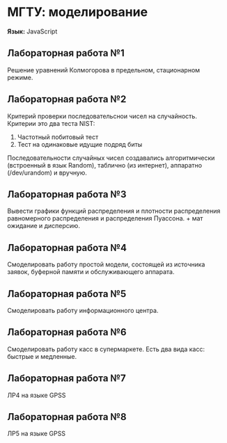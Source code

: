 # МГТУ: моделирование

**Язык:** JavaScript

## Лабораторная работа №1
Решение уравнений Колмогорова в предельном, стационарном режиме.

## Лабораторная работа №2
Критерий проверки последовательснои чисел на случайность.  
Критерии это два теста NIST:  
1. Частотный побитовый тест  
2. Тест на одинаковые идущие подряд биты  

Последовательности случайных чисел создавались алгоритмически (встроенный в язык Random), таблично (из интернет), аппаратно (/dev/urandom) и вручную. 

## Лабораторная работа №3

Вывести графики функций распределения и плотности распределения равномерного распределения и распределения Пуассона. + мат ожидание и дисперсию.

## Лабораторная работа №4

Смоделировать работу простой модели, состоящей из источника заявок, буферной памяти и обслуживающего аппарата.

## Лабораторная работа №5

Смоделировать работу информационного центра.

## Лабораторная работа №6

Смоделировать работу касс в супермаркете. Есть два вида касс: быстрые и медленные.

## Лабораторная работа №7

ЛР4 на языке GPSS

## Лабораторная работа №8

ЛР5 на языке GPSS
